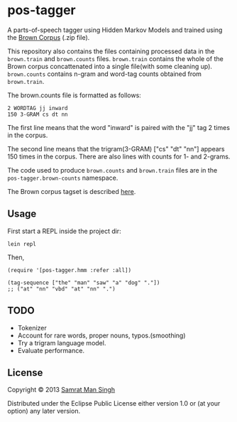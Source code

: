 # pos-tagger

A parts-of-speech tagger using Hidden Markov Models and trained using the
[Brown Corpus](http://nltk.googlecode.com/svn/trunk/nltk_data/packages/corpora/brown.zip)
(.zip file).

This repository also contains the files containing processed data in
the `brown.train` and `brown.counts` files. `brown.train` contains the
whole of the Brown corpus concattenated into a single file(with some
cleaning up). `brown.counts` contains n-gram and word-tag counts
obtained from `brown.train`.

The brown.counts file is formatted as follows:

    2 WORDTAG jj inward
    150 3-GRAM cs dt nn

The first line means that the word "inward" is paired with the "jj"
tag 2 times in the corpus.

The second line means that the trigram(3-GRAM) ["cs" "dt" "nn"]
appears 150 times in the corpus. There are also lines with counts for
1- and 2-grams.

The code used to produce `brown.counts` and `brown.train` files are in
the `pos-tagger.brown-counts` namespace.

The Brown corpus tagset is described
[here](http://www.comp.leeds.ac.uk/amalgam/tagsets/brown.html).

## Usage

First start a REPL inside the project dir:

    lein repl

Then,

    (require '[pos-tagger.hmm :refer :all])

    (tag-sequence ["the" "man" "saw" "a" "dog" "."])
    ;; ("at" "nn" "vbd" "at" "nn" ".")

## TODO
* Tokenizer
* Account for rare words, proper nouns, typos.(smoothing)
* Try a trigram language model.
* Evaluate performance.

## License

Copyright © 2013 [Samrat Man Singh](http://samrat.me)

Distributed under the Eclipse Public License either version 1.0 or (at
your option) any later version.
